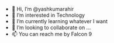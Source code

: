 - 👋 Hi, I’m @yashkumarahir
- 👀 I’m interested in Technology 
- 🌱 I’m currently learning whatever I want
- 💞️ I’m looking to collaborate on ...
- 📫 You can reach me by Falcon 9

<!---
yashkumarahir/yashkumarahir is a ✨ special ✨ repository because its `README.md` (this file) appears on your GitHub profile.
You can click the Preview link to take a look at your changes.
--->
